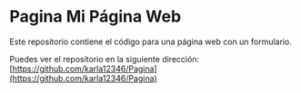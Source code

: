 # Pagina Mi Página Web

Este repositorio contiene el código para una página web con un formulario.

Puedes ver el repositorio en la siguiente dirección: [https://github.com/karla12346/Pagina](https://github.com/karla12346/Pagina)

